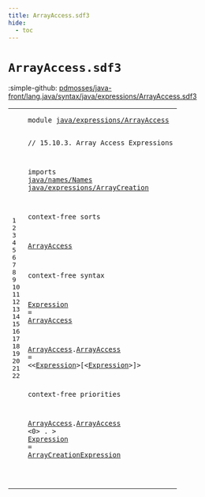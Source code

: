 ```yaml
---
title: ArrayAccess.sdf3
hide:
  - toc
---
```


# `ArrayAccess.sdf3`

:simple-github: [pdmosses/java-front/lang.java/syntax/java/expressions/ArrayAccess.sdf3]

[pdmosses/java-front/lang.java/syntax/java/expressions/ArrayAccess.sdf3]: https://github.com/pdmosses/java-front/blob/master/lang.java/syntax/java/expressions/ArrayAccess.sdf3 "The source file on GitHub"

<div class="sdf3"><table class="highlighttable"><tbody><tr><td class="linenos"><div class="linenodiv"><pre><span></span>1
2
3
4
5
6
7
8
9
10
11
12
13
14
15
16
17
18
19
20
21
22
</pre></div></td>
<td class="code"><pre><code><span class="keyword">module</span> <a href="../AssignmentOperators.sdf3/#java/expressions/ArrayAccess_87_115" id="java/expressions/ArrayAccess_7_35" title="Referenced at ../AssignmentOperators.sdf3 line 6; ../Disambiguation.sdf3 line 8; ../Main.sdf3 line 11">java/expressions/ArrayAccess</a>

<span class="layout">// 15.10.3. Array Access Expressions</span>

<span class="keyword">imports</span>
  <a href="../../names/Names.sdf3/#java/names/Names_7_23" id="java/names/Names_85_101" title="Defined at ../../names/Names.sdf3 line 1">java/names/Names</a>
  <a href="../ArrayCreation.sdf3/#java/expressions/ArrayCreation_7_37" id="java/expressions/ArrayCreation_104_134" title="Defined at ../ArrayCreation.sdf3 line 1">java/expressions/ArrayCreation</a>

<span class="keyword">context-free sorts</span>

  <a href="#ArrayAccess_207_218" id="ArrayAccess_158_169" title="Referenced at line 15, 21; ../AssignmentOperators.sdf3 line 31; ../Disambiguation.sdf3 line 56">ArrayAccess</a>

<span class="keyword">context-free syntax</span>

  <a href="#Expression_252_262" id="Expression_194_204" title="Referenced at line 17">Expression</a> = <a href="#ArrayAccess_158_169" id="ArrayAccess_207_218" title="Defined at line 11, 17">ArrayAccess</a>
  
  <a href="#ArrayAccess_207_218" id="ArrayAccess_224_235" title="Referenced at line 15, 21; ../AssignmentOperators.sdf3 line 31; ../Disambiguation.sdf3 line 56">ArrayAccess</a>.<span class="cons_Constructor"><a href="#ArrayAccess_321_332" id="ArrayAccess_236_247" title="Referenced at line 21; ../Disambiguation.sdf3 line 56">ArrayAccess</a></span> = &lt;&lt;<a href="#Expression_194_204" id="Expression_252_262" title="Defined at line 15, 21">Expression</a>&gt;<span class="cons_String">[</span>&lt;<a href="#Expression_194_204" id="Expression_265_275" title="Defined at line 15, 21">Expression</a>&gt;<span class="cons_String">]</span>&gt;
  
<span class="keyword">context-free priorities</span>

  <a href="#ArrayAccess_158_169" id="ArrayAccess_309_320" title="Defined at line 11, 17">ArrayAccess</a>.<span class="cons_Constructor"><a href="#ArrayAccess_236_247" id="ArrayAccess_321_332" title="Defined at line 17">ArrayAccess</a></span> &lt;0&gt; . &gt; <a href="#Expression_252_262" id="Expression_341_351" title="Referenced at line 17">Expression</a> = <a href="../ArrayCreation.sdf3/#ArrayCreationExpression_228_251" id="ArrayCreationExpression_354_377" title="Defined at ../ArrayCreation.sdf3 line 13, 20, 21">ArrayCreationExpression</a>
  
</code></pre></td></tr></tbody></table></div>